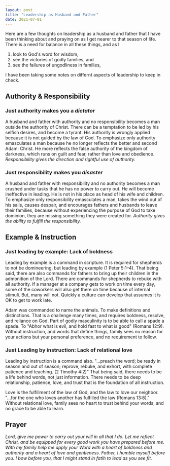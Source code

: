 ```yaml
---
layout: post
title: "Leadership as Husband and Father"
date: 2021-07-01
---
```


Here are a few thoughts on leadership as a husband and father that I have been thinking about and praying on as I get nearer to that season of life. There is a need for balance in all these things, and as I 

1. look to God's word for wisdom, 
2. see the victories of godly families, and 
3. see the failures of ungodliness in families, 

I have been taking some notes on differnt aspects of leadership to keep in check. 

## Authority & Responsibility 

### Just authority makes you a ***dictator***

A husband and father with authority and no responsibility becomes a man outside the authority of Christ. There can be a temptation to be led by his selfish desires, and become a tyrant. His authority is wrongly applied because it is not guided by the law of God. To emphasize only authority emasculates a man because he no longer reflects the better and second Adam: Christ. He more reflects the false authority of the kingdom of darkness, which runs on guilt and fear, rather than love and obedience. _Responsibility gives the direction and rightful use of authority._ 

### Just responsibility makes you ***disaster***

A husband and father with responsibility and no authority becomes a man crushed under tasks that he has no power to carry out. He will become ineffective in leading. He is not in his place as head of his wife and children. To emphasize only responsibility emasculates a man, takes the wind out of his sails, causes despair, and encourages fathers and husbands to leave their families, because without experiencing the purpose of God to take dominion, they are missing something they were created for. _Authority gives the ability to fulfill the responsibility._ 

## Example & Instruction

### Just leading by example: Lack of boldness

Leading by example is a command in scripture. It is required for shepherds to not be domineering, but leading by example (1 Peter 5:1–4). That being said, there are also commands for fathers to bring up their children in the admonition of the Lord. There are commands for shepherds to rebuke with all authority. If a manager at a company gets to work on time every day, some of the coworkers will also get there on time because of internal stimuli. But, many will not. Quickly a culture can develop that assumes it is OK to get to work late. 

Adam was commanded to name the animals. To make definitions and distinctions. That is a challenge many times, and requires boldness, resolve, and reliance on God. Part of godly masculinity is to be able to call a spade a spade. To "Abhor what is evil, and hold fast to what is good" (Romans 12:9). Without instruction, and words that define things, family sees no reason for your actions but your personal preference, and no requirement to follow.

### Just Leading by instruction: Lack of relational love

Leading by instruction is a command also. "...preach the word; be ready in season and out of season; reprove, rebuke, and exhort, with complete patience and teaching. (2 Timothy 4:2)" That being said, there needs to be a life behind words, not just information. There needs to be deep relationship, patience, love, and trust that is the foundation of all instruction. 

Love is the fulfillment of the law of God, and the law to love our neighbor. "...for the one who loves another has fulfilled the law (Romans 13:8)." Without relational love, family sees no heart to trust behind your words, and no grace to be able to learn. 

## Prayer

_Lord, give me power to carry out your will in all that I do. Let me reflect Christ, and be equipped for every good work you have prepared before me. With my family help me apply your Word with a heart of boldness and authority and a heart of love and gentleness. Father, I humble myself before you. I bow before you, that I might stand in fatih to lead as you see fit._